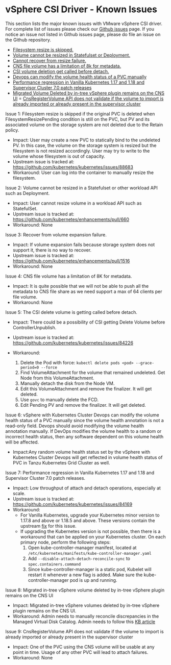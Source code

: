 <!-- markdownlint-disable MD033 -->
<!-- markdownlint-disable MD034 -->
# vSphere CSI Driver - Known Issues

This section lists the major known issues with VMware vSphere CSI driver. For complete list of issues please check our [Github issues](https://github.com/kubernetes-sigs/vsphere-csi-driver/issues) page. If you notice an issue not listed in Github issues page, please do file an issue on the Github repository.

- [Filesystem resize is skipped.](#issue_1)
- [Volume cannot be resized in Statefulset or Deployment.](#issue_2)
- [Cannot recover from resize failure.](#issue_3)
- [CNS file volume has a limitation of 8k for metadata.](#issue_4)
- [CSI volume deletion get called before detach.](#issue_5)
- [Devops can modify the volume health status of a PVC manually](#issue_6)
- [Performance regression in Vanilla Kubernetes 1.17 and 1.18 and Supervisor Cluster 7.0 patch releases](#issue_7)
- [Migrated Volume Deleted by in-tree vSphere plugin remains on the CNS UI](#issue_8)
= [CnsRegisterVolume API does not validate if the volume to import is already imported or already present in the supervisor cluster](#issue_9)

Issue 1<a id="issue_1"></a>: Filesystem resize is skipped if the original PVC is deleted when FilesystemResizePending condition is still on the PVC, but PV and its associated volume on the storage system are not deleted due to the Retain policy.

- Impact: User may create a new PVC to statically bind to the undeleted PV. In this case, the volume on the storage system is resized but the filesystem is not resized accordingly. User may try to write to the volume whose filesystem is out of capacity.
- Upstream issue is tracked at: https://github.com/kubernetes/kubernetes/issues/88683
- Workaround: User can log into the container to manually resize the filesystem.

Issue 2<a id="issue_2"></a>: Volume cannot be resized in a Statefulset or other workload API such as Deployment.

- Impact: User cannot resize volume in a workload API such as StatefulSet.
- Upstream issue is tracked at: https://github.com/kubernetes/enhancements/pull/660
- Workaround: None

Issue 3<a id="issue_3"></a>: Recover from volume expansion failure.

- Impact: If volume expansion fails because storage system does not support it, there is no way to recover.
- Upstream issue is tracked at: https://github.com/kubernetes/enhancements/pull/1516
- Workaround: None

Issue 4<a id="issue_4"></a>: CNS file volume has a limitation of 8K for metadata.

- Impact: It is quite possible that we will not be able to push all the metadata to CNS file share as we need support a max of 64 clients per file volume.
- Workaround: None

Issue 5<a id="issue_5"></a>: The CSI delete volume is getting called before detach.

- Impact: There could be a possibility of CSI getting Delete Volume before ControllerUnpublish.
- Upstream issue is tracked at: https://github.com/kubernetes/kubernetes/issues/84226
- Workaround:

    1. Delete the Pod with force:
       `kubectl delete pods <pod> --grace-period=0 --force`
    2. Find VolumeAttachment for the volume that remained undeleted. Get Node from this VolumeAttachment.
    3. Manually detach the disk from the Node VM.
    4. Edit this VolumeAttachment and remove the finalizer. It will get deleted.
    5. Use `govc` to manually delete the FCD.
    6. Edit Pending PV and remove the finalizer. It will get deleted.

Issue 6<a id="issue_6"></a>: vSphere with Kubernetes Cluster Devops can modify the volume health status of a PVC manually since the volume health annotation is not a read-only field. Devops should avoid modifying the volume health annotation manually. If DevOps modifies the volume health to a random or incorrect health status, then any software dependent on this volume health will be affected.

- Impact:Any random volume health status set by the vSphere with Kubernetes Cluster Devops will get reflected in volume health status of PVC in Tanzu Kubernetes Grid Cluster as well.

Issue 7<a id="issue_7"></a>: Performance regression in Vanilla Kubernetes 1.17 and 1.18 and Supervisor Cluster 7.0 patch releases.

- Impact: Low throughput of attach and detach operations, especially at scale.
- Upstream issue is tracked at: https://github.com/kubernetes/kubernetes/issues/84169
- Workaround:  
  - For Vanilla Kubernetes, upgrade your Kubernetes minor version to 1.17.8 and above or 1.18.5 and above. These versions contain the upstream [fix](https://github.com/kubernetes/kubernetes/pull/91307) for this issue.
  - If upgrading the Kubernetes version is not possible, then there is a workaround that can be applied on your Kubernetes cluster. On each primary node, perform the following steps:
    1. Open kube-controller-manager manifest, located at `/etc/kubernetes/manifests/kube-controller-manager.yaml`
    2. Add `--disable-attach-detach-reconcile-sync` to `spec.containers.command`
    3. Since kube-controller-manager is a static pod, Kubelet will restart it whenever a new flag is added. Make sure the kube-controller-manager pod is up and running.

Issue 8<a id="issue_8"></a>: Migrated in-tree vSphere volume deleted by in-tree vSphere plugin remains on the CNS UI

- Impact: Migrated in-tree vSphere volumes deleted by in-tree vSphere plugin remains on the CNS UI.
- Workaround: Admin needs to manually reconcile discrepancies in the Managed Virtual Disk Catalog. Admin needs to follow this [KB article](https://kb.vmware.com/s/article/2147750)

Issue 9<a id="issue_9"></a>: CnsRegisterVolume API does not validate if the volume to import is already imported or already present in the supervisor cluster

- Impact: One of the PVC using the CNS volume will be usable at any point in time. Usage of any other PVC will lead to attach failures.
- Workaround: None
